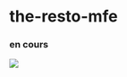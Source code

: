# the-resto-mfe

### en cours

<img src="https://res.cloudinary.com/dbu3ntrbw/image/upload/v1661961175/the-resto-mfe-min_ge1cpq.png"/>
